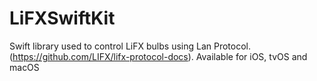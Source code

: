 # LiFXSwiftKit

Swift library used to control LiFX bulbs using Lan Protocol. (https://github.com/LIFX/lifx-protocol-docs). Available for iOS, tvOS and macOS
